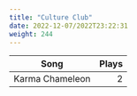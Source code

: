 ```yaml
---
title: "Culture Club"
date: 2022-12-07/2022T23:22:31
weight: 244
---
```




 Song | Plays 
----- | -----:
Karma Chameleon | 2

